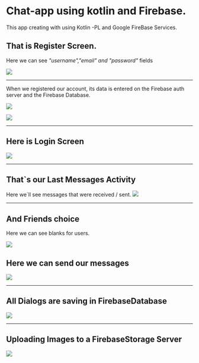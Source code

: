 # Chat-app using kotlin and Firebase.


This app creating with using Kotlin -PL and Google FireBase Services.

## That is Register Screen. 
Here we can see _"username","email" and "password"_ fields

![](https://sun1-91.userapi.com/a4ryL95AYmy3N1uHCBMHULY_QDfKujgE5muQrw/4UD8RG-7-ik.jpg)

***

When we registered our account, its data is entered on the Firebase auth server and the Firebase Database.

![](https://sun1-97.userapi.com/3B6kTRd021pCJvB9e-GPJSJuDTpJFUn0-0o82A/bOHX4SiQaMk.jpg)

![](https://sun9-62.userapi.com/Y24fhQsek5JmLtWvaDuePtM8yvlwYlD3NEW__Q/3ueoew2S9RA.jpg)

***

## Here is Login Screen

![](https://sun9-49.userapi.com/66KwomYXJvj7FV3cNH4uhI1qOW2tKytpoGlhSw/x4OlzkwZ6Xo.jpg)

***

## That`s our Last Messages Activity

Here we`ll see messages that were received / sent.
![](https://sun1-96.userapi.com/IoBBiYDcWOLVVTcwSY1VukMPfpedSvLcyo29rw/l1anhlbmfAA.jpg)


***

## And Friends choice

Here we can see blanks for users.

![](https://sun1-25.userapi.com/nCghoB96czlRUsApBAqlxHs16X5vQGusbsH9KA/tiVonhCrAQc.jpg)

## Here we can send our messages 

![](https://sun1-16.userapi.com/jI_sRRrvRvVwJmNXTpiGzAJSstIBwLpnF_Fm8A/NGJDxykSZyc.jpg)

***

## All Dialogs are saving in FirebaseDatabase

![](https://sun1-23.userapi.com/AYZQd2QPPU8GKwD2b_QubXgODuOythfU03Z3AA/ghBu4V9nnKE.jpg)

***

## Uploading Images to a FirebaseStorage Server

![](https://sun9-70.userapi.com/QQAmeqwpw5mfQA52MlR8SBMgxjKKYFJEozL6Qw/vS0-URFbBbM.jpg)
